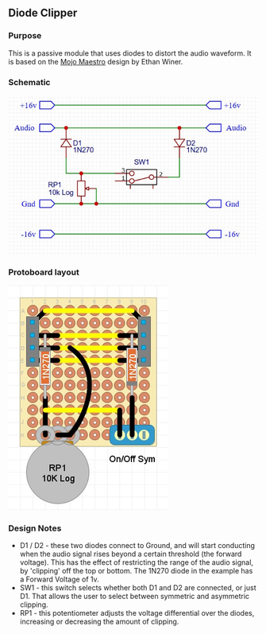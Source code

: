 ## Diode Clipper

### Purpose
This is a passive module that uses diodes to distort the audio waveform. It is based on the [Mojo Maestro](https://audioxpress.com/article/you-can-diy-build-the-mojo-maestro) design by Ethan Winer.

### Schematic
![alt text](schematic.jpg)

### Protoboard layout
![alt text](protoboard.jpg)

### Design Notes
- D1 / D2 - these two diodes connect to Ground, and will start conducting when the audio signal rises beyond a certain threshold (the forward voltage). This has the effect of restricting the range of the audio signal, by 'clipping' off the top or bottom. The 1N270 diode in the example has a Forward Voltage of 1v.
- SW1 - this switch selects whether both D1 and D2 are connected, or just D1. That allows the user to select between symmetric and asymmetric clipping.
- RP1 - this potentiometer adjusts the voltage differential over the diodes, increasing or decreasing the amount of clipping.